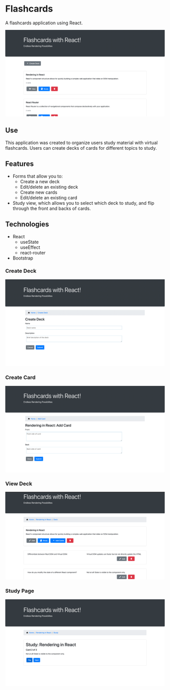 # Flashcards
A flashcards application using React.

![A screen shot of my Flashcards App](/img/home-page.png "React Flashcards Home Page")

## Use

This application was created to organize users study material with virtual flashcards. Users can create decks of cards for different topics to study. 

## Features

* Forms that allow you to:
  * Create a new deck
  * Edit/delete an existing deck
  * Create new cards
  * Edit/delete an existing card
* Study view, which allows you to select which deck to study, and flip through the front and backs of cards.   

## Technologies

* React
  * useState
  * useEffect
  * react-router
* Bootstrap   

### Create Deck
![A screen shot of my Flashcards App](/img/create-deck.png "React Flashcards Create Deck Page")

### Create Card
![A screen shot of my Flashcards App](/img/add-card.png "React Flashcards Add Card Page")

### View Deck
![A screen shot of my Flashcards App](/img/view-page.png "React Flashcards View Deck Page")

### Study Page
![A screen shot of my Flashcards App](/img/study-page.png "React Flashcards Study Page")

